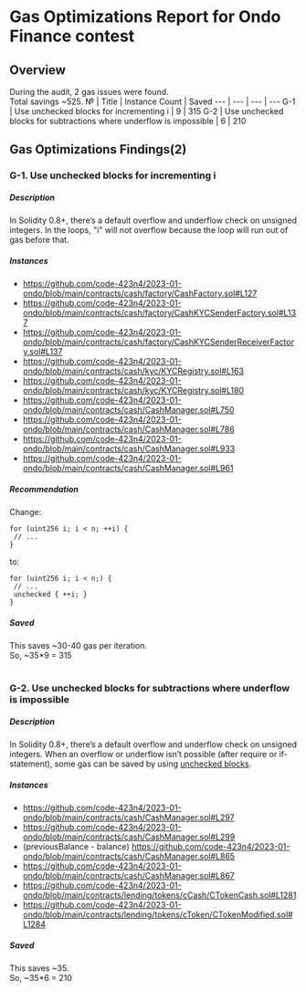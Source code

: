 # Gas Optimizations Report for Ondo Finance contest
## Overview
During the audit, 2 gas issues were found.  
Total savings ~525.
№ | Title | Instance Count | Saved
--- | --- | --- | ---
G-1 | Use unchecked blocks for incrementing i | 9 | 315
G-2 | Use unchecked blocks for subtractions where underflow is impossible | 6 | 210

## Gas Optimizations Findings(2)
### G-1. Use unchecked blocks for incrementing i
##### Description
In Solidity 0.8+, there’s a default overflow and underflow check on unsigned integers. In the loops, "i" will not overflow because the loop will run out of gas before that.
##### Instances
- https://github.com/code-423n4/2023-01-ondo/blob/main/contracts/cash/factory/CashFactory.sol#L127
- https://github.com/code-423n4/2023-01-ondo/blob/main/contracts/cash/factory/CashKYCSenderFactory.sol#L137
- https://github.com/code-423n4/2023-01-ondo/blob/main/contracts/cash/factory/CashKYCSenderReceiverFactory.sol#L137
- https://github.com/code-423n4/2023-01-ondo/blob/main/contracts/cash/kyc/KYCRegistry.sol#L163
- https://github.com/code-423n4/2023-01-ondo/blob/main/contracts/cash/kyc/KYCRegistry.sol#L180
- https://github.com/code-423n4/2023-01-ondo/blob/main/contracts/cash/CashManager.sol#L750
- https://github.com/code-423n4/2023-01-ondo/blob/main/contracts/cash/CashManager.sol#L786
- https://github.com/code-423n4/2023-01-ondo/blob/main/contracts/cash/CashManager.sol#L933
- https://github.com/code-423n4/2023-01-ondo/blob/main/contracts/cash/CashManager.sol#L961

##### Recommendation
Change:
```
for (uint256 i; i < n; ++i) {
 // ...
}
```
to:
```
for (uint256 i; i < n;) { 
 // ...
 unchecked { ++i; }
}
```

##### Saved
This saves ~30-40 gas per iteration.  
So, ~35*9 = 315
#
### G-2. Use unchecked blocks for subtractions where underflow is impossible
##### Description
In Solidity 0.8+, there’s a default overflow and underflow check on unsigned integers. When an overflow or underflow isn’t possible (after require or if-statement), some gas can be saved by using [unchecked blocks](https://docs.soliditylang.org/en/v0.8.17/control-structures.html#checked-or-unchecked-arithmetic).
##### Instances
- https://github.com/code-423n4/2023-01-ondo/blob/main/contracts/cash/CashManager.sol#L297
- https://github.com/code-423n4/2023-01-ondo/blob/main/contracts/cash/CashManager.sol#L299
-  (previousBalance - balance) https://github.com/code-423n4/2023-01-ondo/blob/main/contracts/cash/CashManager.sol#L865
- https://github.com/code-423n4/2023-01-ondo/blob/main/contracts/cash/CashManager.sol#L867 
- https://github.com/code-423n4/2023-01-ondo/blob/main/contracts/lending/tokens/cCash/CTokenCash.sol#L1281 
- https://github.com/code-423n4/2023-01-ondo/blob/main/contracts/lending/tokens/cToken/CTokenModified.sol#L1284

##### Saved
This saves ~35.  
So, ~35*6 = 210